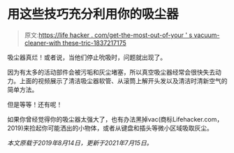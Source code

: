 # 用这些技巧充分利用你的吸尘器

> 原文:[https://life hacker . com/get-the-most-out-of-your ' s vacuum-cleaner-with these-tric-1837217175](https://lifehacker.com/get-the-most-out-of-your-vacuum-cleaner-with-these-tric-1837217175)

吸尘器真烂！或者说，当他们停止吮吸时，问题就出现了。

因为有太多的活动部件会被污垢和灰尘堵塞，所以真空吸尘器经常会很快失去动力。上面的视频展示了清洁吸尘器软管、从滚筒上解开头发以及清洁时清新空气的简单方法。

但是等等！还有呢！

如果你曾经觉得你的吸尘器太强大了，也有办法黑掉vac(商标Lifehacker.com，2019)来捡起你可能洒出的小物体，或者从键盘和插头等微小区域吸取灰尘。

*本文原载于2019年8月14日，更新于2021年7月15日。*